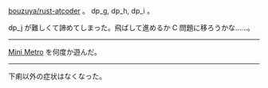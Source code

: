 [bouzuya/rust-atcoder][] 。 dp_g, dp_h, dp_i 。

dp_j が難しくて諦めてしまった。飛ばして進めるか C 問題に移ろうかな……。

---

[Mini Metro](https://dinopoloclub.com/minimetro/) を何度か遊んだ。

---

下痢以外の症状はなくなった。

[bouzuya/rust-atcoder]: https://github.com/bouzuya/rust-atcoder
